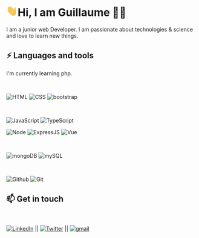 # <img src="https://raw.githubusercontent.com/GuillaumeLeger31/GuillaumeLeger/main/gif/Hi.gif" width="30px">Hi, I am Guillaume  👨‍💻

I am a junior web Developer. I am passionate about technologies & science and love to learn new things.<br>


## ⚡ Languages and tools 

I'm currently learning php.

<br>

![HTML](https://img.shields.io/badge/HTML5-E34F26?style=for-the-badge&logo=html5&logoColor=white) 
![CSS](https://img.shields.io/badge/CSS-239120?&style=for-the-badge&logo=css3&logoColor=white) 
![bootstrap](https://img.shields.io/badge/Bootstrap-563D7C?style=for-the-badge&logo=bootstrap&logoColor=white)

<br>

![JavaScript](https://img.shields.io/badge/JavaScript-F7DF1E?style=for-the-badge&logo=javascript&logoColor=black) 
![TypeScript](https://img.shields.io/badge/TypeScript-007ACC?style=for-the-badge&logo=typescript&logoColor=white)

![Node](https://img.shields.io/badge/Node.js-43853D?style=for-the-badge&logo=node.js&logoColor=white)
![ExpressJS](https://img.shields.io/badge/Express.js-404D59?style=for-the-badge)
![Vue](https://img.shields.io/badge/Vue.js-35495E?style=for-the-badge&logo=vue.js&logoColor=4FC08D) 

<br>

![mongoDB](https://img.shields.io/badge/MongoDB-4EA94B?style=for-the-badge&logo=mongodb&logoColor=white)
![mySQL](https://img.shields.io/badge/MySQL-00000F?style=for-the-badge&logo=mysql&logoColor=white)


<br>

![Github](https://img.shields.io/badge/github%20-%23121011.svg?&style=for-the-badge&logo=github&logoColor=white) ![Git](https://img.shields.io/badge/git%20-%23F05033.svg?&style=for-the-badge&logo=git&logoColor=white)



## 📫 Get in touch

<br>

[![LinkedIn](https://img.shields.io/badge/LinkedIn-0077B5?style=for-the-badge&logo=linkedin&logoColor=white)](https://www.linkedin.com/in/guillaume-leger-39abb6206/)
|| [![Twitter](https://img.shields.io/badge/Twitter-1DA1F2?style=for-the-badge&logo=twitter&logoColor=white)](https://twitter.com/legerguillaume6)
|| [![gmail](https://img.shields.io/badge/Gmail-D14836?style=for-the-badge&logo=gmail&logoColor=white)](mailto:guillaumeleger140@gmail.com)
